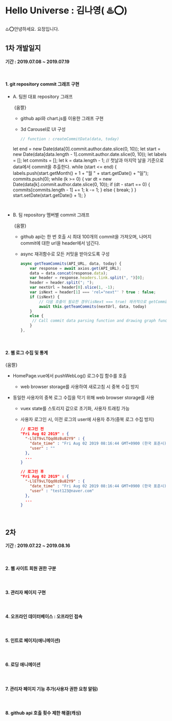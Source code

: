 # Hello Universe : 김나영( :hotsprings::o:)

 :hotsprings::o:안녕하세요. 요정입니다.



## 1차 개발일지

**기간 : 2019.07.08 ~ 2019.07.19**

<br/>

 #### 1. git repository commit 그래프 구현

- A. 팀원 대표 repository 그래프

  ​	{움짤}

  - github api와 chart.js를 이용한 그래프 구현

  - 3d Carousel로 UI 구성
  
	  ```javascript
    // function : createCommitData(data, today)
  let end = new Date(data[0].commit.author.date.slice(0, 10));
    let start = new Date(data[data.length - 1].commit.author.date.slice(0, 10));
    let labels = [];
    let commits = [];
    let k = data.length - 1;
    // 첫날과 마지막 날을 기준으로 data에서 commit을 추출한다.
    while (start <= end) {
        labels.push(start.getMonth() + 1 + "월 " + start.getDate() + "일");
        commits.push(0);
        while (k >= 0) {
        var dt = new Date(data[k].commit.author.date.slice(0, 10));
        if (dt - start == 0) {
            commits[commits.length - 1] += 1;
            k -= 1;
        } else {
            break;
        }
        }
        start.setDate(start.getDate() + 1);
    }
    ```
    
  
- B. 팀 repository 멤버별 commit 그래프

     ​	{움짤}
     
     - github api는 한 번 호출 시 최대 100개의 commit을 가져오며, 나머지 commit에 대한 url을 header에서 넘긴다.
     
     - async 재귀함수로 모든 커밋을 받아오도록 구성
     
       ````javascript
       async getTeamCommits(API_URL, data, today) {
           var response = await axios.get(API_URL);
           data = data.concat(response.data);
           var header = response.headers.link.split(", ")[0];
           header = header.split("; ");
           var nextUrl = header[0].slice(1, -1);
           var isNext = header[1] === 'rel="next"' ? true : false;
           if (isNext) {
               // 다음 호출이 필요한 경우(isNext === true) 재귀적으로 getCommits함수를 호출한다.
               await this.getTeamCommits(nextUrl, data, today)
           } 
           else {
       		// Call commit data parsing function and drawing graph function
           }
       },
       ````

<br/>

#### 2. 웹 로그 수집 및 통계

{움짤}

- HomePage.vue에서 pushWebLog() 로그수집 함수를 호출

  - web browser storage를 사용하여 새로고침 시 중복 수집 방지

- 동일한 사용자의 중복 로그 수집을 막기 위해 web browser storage를 사용
  - vuex state를 스토리지 값으로 초기화, 사용자 트래킹 가능
  
  - 사용자 로그인 시, 이전 로그의 user에 사용자 추가(중복 로그 수집 방지)
  
    ```json
    // 로그인 전
    "Fri Aug 02 2019" : {
      "-LlET9vLTQqd0zBu82Y9" : {
        "date_time" : "Fri Aug 02 2019 08:16:44 GMT+0900 (한국 표준시)",
        "user" : ""
      },
      ...  
    }
    ```
  
    ```json
    // 로그인 후
    "Fri Aug 02 2019" : {
      "-LlET9vLTQqd0zBu82Y9" : {
        "date_time" : "Fri Aug 02 2019 08:16:44 GMT+0900 (한국 표준시)",
        "user" : "test123@naver.com"
      },
      ...  
    }
    ```

<br/>

## 2차 

**기간 : 2019.07.22 ~ 2019.08.16**

<br/>

#### 2. 웹 사이트 회원 권한 구분

<br/>

#### 3. 관리자 페이지 구현

<br/>

#### 4. 오프라인 데이터베이스 : 오프라인 접속

<br/>


#### 5. 인트로 페이지(애니메이션)

<br/>

#### 6. 로딩 애니메이션

<br/>

#### 7. 관리자 페이지 기능 추가(사용자 권한 요청 알림)

<br/>

#### 8. github api 호출 횟수 제한 해결(캐싱)

<br/>